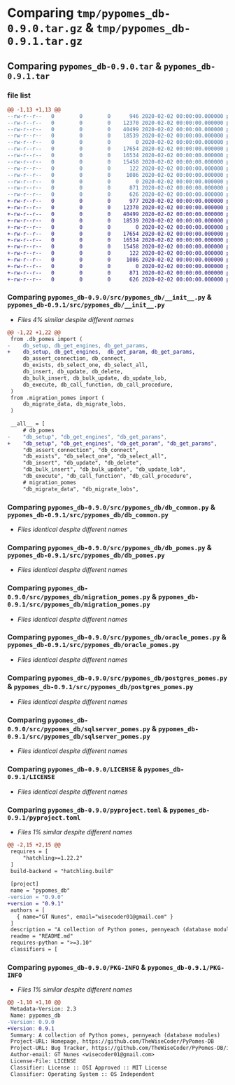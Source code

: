 # Comparing `tmp/pypomes_db-0.9.0.tar.gz` & `tmp/pypomes_db-0.9.1.tar.gz`

## Comparing `pypomes_db-0.9.0.tar` & `pypomes_db-0.9.1.tar`

### file list

```diff
@@ -1,13 +1,13 @@
--rw-r--r--   0        0        0      946 2020-02-02 00:00:00.000000 pypomes_db-0.9.0/src/pypomes_db/__init__.py
--rw-r--r--   0        0        0    12370 2020-02-02 00:00:00.000000 pypomes_db-0.9.0/src/pypomes_db/db_common.py
--rw-r--r--   0        0        0    40499 2020-02-02 00:00:00.000000 pypomes_db-0.9.0/src/pypomes_db/db_pomes.py
--rw-r--r--   0        0        0    18539 2020-02-02 00:00:00.000000 pypomes_db-0.9.0/src/pypomes_db/migration_pomes.py
--rw-r--r--   0        0        0        0 2020-02-02 00:00:00.000000 pypomes_db-0.9.0/src/pypomes_db/mysql_pomes.py
--rw-r--r--   0        0        0    17654 2020-02-02 00:00:00.000000 pypomes_db-0.9.0/src/pypomes_db/oracle_pomes.py
--rw-r--r--   0        0        0    16534 2020-02-02 00:00:00.000000 pypomes_db-0.9.0/src/pypomes_db/postgres_pomes.py
--rw-r--r--   0        0        0    15458 2020-02-02 00:00:00.000000 pypomes_db-0.9.0/src/pypomes_db/sqlserver_pomes.py
--rw-r--r--   0        0        0      122 2020-02-02 00:00:00.000000 pypomes_db-0.9.0/.gitignore
--rw-r--r--   0        0        0     1086 2020-02-02 00:00:00.000000 pypomes_db-0.9.0/LICENSE
--rw-r--r--   0        0        0        0 2020-02-02 00:00:00.000000 pypomes_db-0.9.0/README.md
--rw-r--r--   0        0        0      871 2020-02-02 00:00:00.000000 pypomes_db-0.9.0/pyproject.toml
--rw-r--r--   0        0        0      626 2020-02-02 00:00:00.000000 pypomes_db-0.9.0/PKG-INFO
+-rw-r--r--   0        0        0      977 2020-02-02 00:00:00.000000 pypomes_db-0.9.1/src/pypomes_db/__init__.py
+-rw-r--r--   0        0        0    12370 2020-02-02 00:00:00.000000 pypomes_db-0.9.1/src/pypomes_db/db_common.py
+-rw-r--r--   0        0        0    40499 2020-02-02 00:00:00.000000 pypomes_db-0.9.1/src/pypomes_db/db_pomes.py
+-rw-r--r--   0        0        0    18539 2020-02-02 00:00:00.000000 pypomes_db-0.9.1/src/pypomes_db/migration_pomes.py
+-rw-r--r--   0        0        0        0 2020-02-02 00:00:00.000000 pypomes_db-0.9.1/src/pypomes_db/mysql_pomes.py
+-rw-r--r--   0        0        0    17654 2020-02-02 00:00:00.000000 pypomes_db-0.9.1/src/pypomes_db/oracle_pomes.py
+-rw-r--r--   0        0        0    16534 2020-02-02 00:00:00.000000 pypomes_db-0.9.1/src/pypomes_db/postgres_pomes.py
+-rw-r--r--   0        0        0    15458 2020-02-02 00:00:00.000000 pypomes_db-0.9.1/src/pypomes_db/sqlserver_pomes.py
+-rw-r--r--   0        0        0      122 2020-02-02 00:00:00.000000 pypomes_db-0.9.1/.gitignore
+-rw-r--r--   0        0        0     1086 2020-02-02 00:00:00.000000 pypomes_db-0.9.1/LICENSE
+-rw-r--r--   0        0        0        0 2020-02-02 00:00:00.000000 pypomes_db-0.9.1/README.md
+-rw-r--r--   0        0        0      871 2020-02-02 00:00:00.000000 pypomes_db-0.9.1/pyproject.toml
+-rw-r--r--   0        0        0      626 2020-02-02 00:00:00.000000 pypomes_db-0.9.1/PKG-INFO
```

### Comparing `pypomes_db-0.9.0/src/pypomes_db/__init__.py` & `pypomes_db-0.9.1/src/pypomes_db/__init__.py`

 * *Files 4% similar despite different names*

```diff
@@ -1,22 +1,22 @@
 from .db_pomes import (
-    db_setup, db_get_engines, db_get_params,
+    db_setup, db_get_engines,  db_get_param, db_get_params,
     db_assert_connection, db_connect,
     db_exists, db_select_one, db_select_all,
     db_insert, db_update, db_delete,
     db_bulk_insert, db_bulk_update, db_update_lob,
     db_execute, db_call_function, db_call_procedure,
 )
 from .migration_pomes import (
     db_migrate_data, db_migrate_lobs,
 )
 
 __all__ = [
     # db_pomes
-    "db_setup", "db_get_engines", "db_get_params",
+    "db_setup", "db_get_engines", "db_get_param", "db_get_params",
     "db_assert_connection", "db_connect",
     "db_exists", "db_select_one", "db_select_all",
     "db_insert", "db_update", "db_delete",
     "db_bulk_insert", "db_bulk_update", "db_update_lob",
     "db_execute", "db_call_function", "db_call_procedure",
     # migration_pomes
     "db_migrate_data", "db_migrate_lobs",
```

### Comparing `pypomes_db-0.9.0/src/pypomes_db/db_common.py` & `pypomes_db-0.9.1/src/pypomes_db/db_common.py`

 * *Files identical despite different names*

### Comparing `pypomes_db-0.9.0/src/pypomes_db/db_pomes.py` & `pypomes_db-0.9.1/src/pypomes_db/db_pomes.py`

 * *Files identical despite different names*

### Comparing `pypomes_db-0.9.0/src/pypomes_db/migration_pomes.py` & `pypomes_db-0.9.1/src/pypomes_db/migration_pomes.py`

 * *Files identical despite different names*

### Comparing `pypomes_db-0.9.0/src/pypomes_db/oracle_pomes.py` & `pypomes_db-0.9.1/src/pypomes_db/oracle_pomes.py`

 * *Files identical despite different names*

### Comparing `pypomes_db-0.9.0/src/pypomes_db/postgres_pomes.py` & `pypomes_db-0.9.1/src/pypomes_db/postgres_pomes.py`

 * *Files identical despite different names*

### Comparing `pypomes_db-0.9.0/src/pypomes_db/sqlserver_pomes.py` & `pypomes_db-0.9.1/src/pypomes_db/sqlserver_pomes.py`

 * *Files identical despite different names*

### Comparing `pypomes_db-0.9.0/LICENSE` & `pypomes_db-0.9.1/LICENSE`

 * *Files identical despite different names*

### Comparing `pypomes_db-0.9.0/pyproject.toml` & `pypomes_db-0.9.1/pyproject.toml`

 * *Files 1% similar despite different names*

```diff
@@ -2,15 +2,15 @@
 requires = [
     "hatchling>=1.22.2"
 ]
 build-backend = "hatchling.build"
 
 [project]
 name = "pypomes_db"
-version = "0.9.0"
+version = "0.9.1"
 authors = [
   { name="GT Nunes", email="wisecoder01@gmail.com" }
 ]
 description = "A collection of Python pomes, pennyeach (database modules)"
 readme = "README.md"
 requires-python = ">=3.10"
 classifiers = [
```

### Comparing `pypomes_db-0.9.0/PKG-INFO` & `pypomes_db-0.9.1/PKG-INFO`

 * *Files 1% similar despite different names*

```diff
@@ -1,10 +1,10 @@
 Metadata-Version: 2.3
 Name: pypomes_db
-Version: 0.9.0
+Version: 0.9.1
 Summary: A collection of Python pomes, pennyeach (database modules)
 Project-URL: Homepage, https://github.com/TheWiseCoder/PyPomes-DB
 Project-URL: Bug Tracker, https://github.com/TheWiseCoder/PyPomes-DB/issues
 Author-email: GT Nunes <wisecoder01@gmail.com>
 License-File: LICENSE
 Classifier: License :: OSI Approved :: MIT License
 Classifier: Operating System :: OS Independent
```

